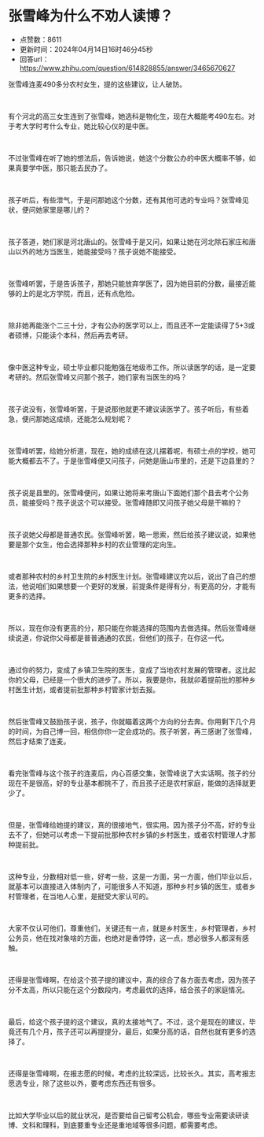 # 张雪峰为什么不劝人读博？
- 点赞数：8611
- 更新时间：2024年04月14日16时46分45秒
- 回答url：https://www.zhihu.com/question/614828855/answer/3465670627
<body>
 <p data-pid="AZB-L6qi">张雪峰连麦490多分农村女生，提的这些建议，让人破防。</p>
 <p class="ztext-empty-paragraph"><br></p>
 <p data-pid="IcmefeId">有个河北的高三女生连到了张雪峰，她选科是物化生，现在大概能考490左右。对于考大学时考什么专业，她比较心仪的是中医。</p>
 <p class="ztext-empty-paragraph"><br></p>
 <p data-pid="hdxGINbE">不过张雪峰在听了她的想法后，告诉她说，她这个分数公办的中医大概率不够，如果真要学中医，那只能去民办了。</p>
 <p class="ztext-empty-paragraph"><br></p>
 <p data-pid="tKzJqPH6">孩子听后，有些泄气，于是问那她这个分数，还有其他可选的专业吗？张雪峰见状，便问她家里是哪儿的？</p>
 <p class="ztext-empty-paragraph"><br></p>
 <p data-pid="nh3s-Oyo">孩子答道，她们家是河北唐山的。张雪峰于是又问，如果让她在河北除石家庄和唐山以外的地方当医生，她能接受吗？孩子说她不能接受。</p>
 <p class="ztext-empty-paragraph"><br></p>
 <p data-pid="y1GJyh2M">张雪峰听罢，于是告诉孩子，那她只能放弃学医了，因为她目前的分数，最接近能够的上的是北方学院，而且，还有点危险。</p>
 <p class="ztext-empty-paragraph"><br></p>
 <p data-pid="te-eWTsj">除非她再能涨个二三十分，才有公办的医学可以上，而且还不一定能读得了5+3或者硕博，只能读个本科，然后再去考研。</p>
 <p class="ztext-empty-paragraph"><br></p>
 <p data-pid="aDn7mycg">像中医这种专业，硕士毕业都只能勉强在地级市工作。所以读医学的话，是一定要考研的。然后张雪峰又问那个孩子，她们家有当医生的吗？</p>
 <p class="ztext-empty-paragraph"><br></p>
 <p data-pid="FuFgpXFn">孩子说没有，张雪峰听罢，于是说那他就更不建议读医学了。孩子听后，有些着急，便问那她这成绩，还能怎么规划呢？</p>
 <p class="ztext-empty-paragraph"><br></p>
 <p data-pid="d-lGPdzN">张雪峰听罢，给她分析道，现在，她的成绩在这儿摆着呢，有硕士点的学校，她可能大概都去不了。于是张雪峰便又问孩子，问她是唐山市里的，还是下边县里的？</p>
 <p class="ztext-empty-paragraph"><br></p>
 <p data-pid="3TWkLdxL">孩子说是县里的。张雪峰便问，如果让她将来考唐山下面她们那个县去考个公务员，能接受吗？孩子说这个可以接受。张雪峰随即又问孩子她父母是干嘛的？</p>
 <p class="ztext-empty-paragraph"><br></p>
 <p data-pid="Z0uOG7Uu">孩子说她父母都是普通农民。张雪峰听罢，略一思索，然后给孩子建议说，如果他要是那个女生，他会选择那种乡村的农业管理的定向生。</p>
 <p class="ztext-empty-paragraph"><br></p>
 <p data-pid="hy0zJa4w">或者那种农村的乡村卫生院的乡村医生计划。张雪峰建议完以后，说出了自己的想法，他说咱们如果想要一个更好的发展，前提条件是得有分，有更高的分，才能有更多的选择。</p>
 <p class="ztext-empty-paragraph"><br></p>
 <p data-pid="RaY2I5Pk">所以，现在你没有更高的分，那只能在你能选择的范围内去做选择。然后张雪峰继续说道，你说你父母都是普普通通的农民，但他们的孩子，在你这一代。</p>
 <p class="ztext-empty-paragraph"><br></p>
 <p data-pid="eoRq9OO2">通过你的努力，变成了乡镇卫生院的医生，变成了当地农村发展的管理者。这比起你的父母，已经是一个很大的进步了。所以，我要是你，我就卯着提前批的那种乡村医生计划，或者提前批那种乡村管家计划去报。</p>
 <p class="ztext-empty-paragraph"><br></p>
 <p data-pid="Vif09ttw">然后张雪峰又鼓励孩子说，孩子，你就瞄着这两个方向的分去奔。你用剩下几个月的时间，为自己博一回，相信你你一定会成功的。孩子听罢，再三感谢了张雪峰，然后才结束了连麦。</p>
 <p class="ztext-empty-paragraph"><br></p>
 <p data-pid="7ZmdiP5v">看完张雪峰与这个孩子的连麦后，内心百感交集，张雪峰说了大实话啊。孩子的分现在不是很高，好的专业基本都挑不了，而且孩子还是农村家庭，能做的选择就更少了。</p>
 <p class="ztext-empty-paragraph"><br></p>
 <p data-pid="pFtzfyIo">但是，张雪峰给她提的建议，真的很接地气，很实用。因为孩子分不高，好的专业去不了，但她可以考虑一下提前批那种农村乡镇的乡村医生，或者农村管理人才那种提前批。</p>
 <p class="ztext-empty-paragraph"><br></p>
 <p data-pid="89CJ7JdW">这种专业，分数相对低一些，好考一些，这是一方面，另一方面，他们毕业以后，就基本可以直接进入体制内了，可能很多人不知道，那种乡村乡镇的医生，或者乡村管理者，在当地人心里，是挺受大家认可的。</p>
 <p class="ztext-empty-paragraph"><br></p>
 <p data-pid="zE2FP2oH">大家不仅认可他们，尊重他们，关键还有一点，就是乡村医生，乡村管理者，乡村公务员，他在找对象啥的方面，也绝对是香饽饽，这一点，想必很多人都深有感触。</p>
 <p class="ztext-empty-paragraph"><br></p>
 <p data-pid="3ngesOhD">还得是张雪峰啊，在给这个孩子提的建议中，真的综合了各方面去考虑，因为孩子分不太高，所以只能在这个分数段内，考虑最优的选择，结合孩子的家庭情况。</p>
 <p class="ztext-empty-paragraph"><br></p>
 <p data-pid="0_SaCWol">最后，给这个孩子提的这个建议，真的太接地气了。不过，这个是现在的建议，毕竟还有几个月，孩子还可以再提提分，最后，如果分高的话，自然也就有更多的选择了。</p>
 <p class="ztext-empty-paragraph"><br></p>
 <p data-pid="pegoTarP">还得是张雪峰啊，在报志愿的时候，考虑的比较深远，比较长久。其实，高考报志愿选专业，除了这些以外，要考虑东西还有很多。</p>
 <p class="ztext-empty-paragraph"><br></p>
 <p data-pid="G4xI8AT1">比如大学毕业以后的就业状况，是否要给自己留考公机会，哪些专业需要读研读博、文科和理科，到底要重专业还是重地域等很多问题，都需要考虑。</p>
</body>